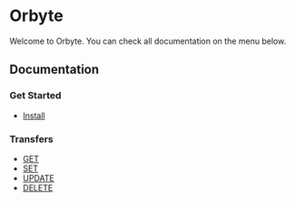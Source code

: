 
# Orbyte
Welcome to Orbyte. You can check all documentation on the menu below.
## Documentation

### Get Started
- <a href="./docs/getStarted/install.md">Install</a>
### Transfers
- <a href="./docs/transfers/get">GET</a>
- <a href="./docs/transfers/set.md">SET</a>
- <a href="./docs/transfers/update.md">UPDATE</a>
- <a href="./docs/transfers/delete.md">DELETE</a>


